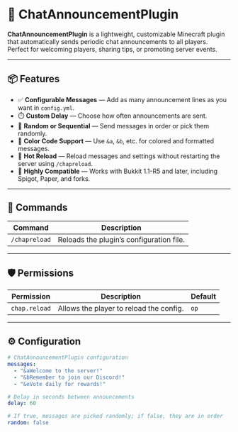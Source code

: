 # 📢 ChatAnnouncementPlugin

**ChatAnnouncementPlugin** is a lightweight, customizable Minecraft plugin that automatically sends periodic chat announcements to all players. Perfect for welcoming players, sharing tips, or promoting server events.

---

## 📦 Features

- ✅ **Configurable Messages** — Add as many announcement lines as you want in `config.yml`.
- ⏱️ **Custom Delay** — Choose how often announcements are sent.
- 🔀 **Random or Sequential** — Send messages in order or pick them randomly.
- 🎨 **Color Code Support** — Use `&a`, `&b`, etc. for colored and formatted messages.
- 🔄 **Hot Reload** — Reload messages and settings without restarting the server using `/chapreload`.
- 🧩 **Highly Compatible** — Works with Bukkit 1.1-R5 and later, including Spigot, Paper, and forks.

---

## 🔧 Commands

| Command        | Description                              |
|----------------|------------------------------------------|
| `/chapreload`  | Reloads the plugin’s configuration file. |

---

## 🛡️ Permissions

| Permission           | Description                              | Default |
|----------------------|------------------------------------------|---------|
| `chap.reload`        | Allows the player to reload the config.  | `op`    |

---

## ⚙️ Configuration

```yaml
# ChatAnnouncementPlugin configuration
messages:
  - "&aWelcome to the server!"
  - "&bRemember to join our Discord!"
  - "&eVote daily for rewards!"

# Delay in seconds between announcements
delay: 60

# If true, messages are picked randomly; if false, they are in order
random: false